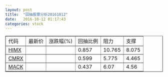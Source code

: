 ```yaml
---
layout: post
title:  "回抽股票分析20161012"
date:   2016-10-12 01:17:43
categories: stock
---
```

<script type="text/javascript">
var stockList = []
stockList.push('gb_himx');
stockList.push('gb_cmrx');
stockList.push('gb_mack');
</script>
<table border="1">
 <tr>
 <td>代码</td>
 <td>最新价</td>
 <td>涨跌幅(%)</td>
 <td>回抽比例</td>
 <td>阻力</td>
 <td>支撑</td>
</tr>
  <tr id="himx">
  <td><a href="http://stock.finance.sina.com.cn/usstock/quotes/HIMX.html" target="_blank">HIMX</a></td><td></td><td></td><td>0.857</td><td>10.765</td><td>8.075</td></tr>
  <tr id="cmrx">
  <td><a href="http://stock.finance.sina.com.cn/usstock/quotes/CMRX.html" target="_blank">CMRX</a></td><td></td><td></td><td>0.599</td><td>5.775</td><td>4.465</td></tr>
  <tr id="mack">
  <td><a href="http://stock.finance.sina.com.cn/usstock/quotes/MACK.html" target="_blank">MACK</a></td><td></td><td></td><td>0.437</td><td>6.07</td><td>4.56</td></tr>
</table>
